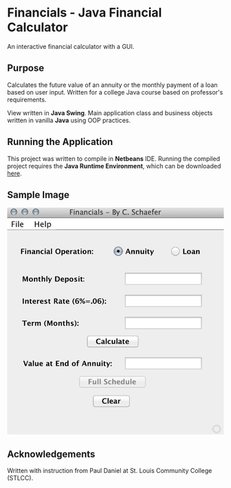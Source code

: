 # Financials - Java Financial Calculator

An interactive financial calculator with a GUI.

## Purpose
Calculates the future value of an annuity or the monthly payment of a loan based on user input.
Written for a college Java course based on professor's requirements.

View written in __Java Swing__. Main application class and business objects written in vanilla __Java__ using OOP practices.

## Running the Application
This project was written to compile in __Netbeans__ IDE.
Running the compiled project requires the __Java Runtime Environment__, which can be downloaded [here](https://java.com/en/download/).

## Sample Image

![Sample Image](https://github.com/schaeferchrisa/Financials/blob/master/FinancialsSample.png)

## Acknowledgements
Written with instruction from Paul Daniel at St. Louis Community College (STLCC).
